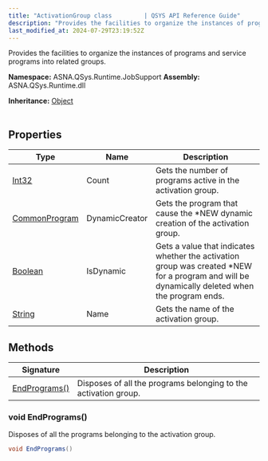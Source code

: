 ```yaml
---
title: "ActivationGroup class         | QSYS API Reference Guide"
description: "Provides the facilities to organize the instances of programs and service programs into related groups. "
last_modified_at: 2024-07-29T23:19:52Z
---
```


Provides the facilities to organize the instances of programs and service programs into related groups.

**Namespace:** ASNA.QSys.Runtime.JobSupport
**Assembly:** ASNA.QSys.Runtime.dll

**Inheritance:** [Object](https://docs.microsoft.com/en-us/dotnet/api/system.object)
<br>
<br>

## Properties

| Type | Name | Description
| --- | --- | --- 
| [Int32](https://learn.microsoft.com/en-us/dotnet/csharp/language-reference/builtin-types/integral-numeric-types) | Count | Gets the number of programs active in the activation group. |
| [CommonProgram](/reference/runtime/qsys-runtime-job-support/common-program.html) | DynamicCreator | Gets the program that cause the *NEW dynamic creation of the activation group. |
| [Boolean](https://docs.microsoft.com/en-us/dotnet/api/system.boolean) | IsDynamic | Gets a value that indicates whether the activation group was created *NEW for a program and will be dynamically deleted when the program ends. |
| [String](https://learn.microsoft.com/en-us/dotnet/api/system.string?view=net-8.0) | Name | Gets the name of the activation group. |

## Methods

| Signature | Description |
| --- | --- |
| [EndPrograms()](#void-endprograms) | Disposes of all the programs belonging to the activation group.

### void EndPrograms()

Disposes of all the programs belonging to the activation group.

```cs
void EndPrograms()
```
